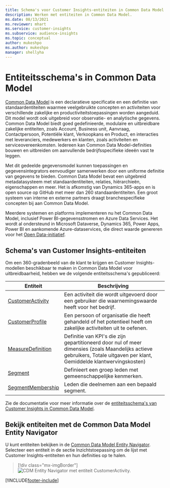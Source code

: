 ```yaml
---
title: Schema's voor Customer Insights-entiteiten in Common Data Model
description: Werken met entiteiten in Common Data Model.
ms.date: 08/13/2021
ms.reviewer: mhart
ms.service: customer-insights
ms.subservice: audience-insights
ms.topic: conceptual
author: mukeshpo
ms.author: mukeshpo
manager: shellyha
---
```


# <a name="entity-schemas-in-common-data-model"></a>Entiteitsschema's in Common Data Model



[Common Data Model](/common-data-model/) is een declaratieve specificatie en een definitie van standaardentiteiten waarmee veelgebruikte concepten en activiteiten voor verschillende zakelijke en productiviteitstoepassingen worden aangeduid. Dit model wordt ook uitgebreid voor observatie- en analytische gegevens. Common Data Model biedt goed gedefinieerde, modulaire en uitbreidbare zakelijke entiteiten, zoals Account, Business unit, Aanvraag, Contactpersoon, Potentiële klant, Verkoopkans en Product, en interacties met leveranciers, medewerkers en klanten, zoals activiteiten en serviceovereenkomsten. Iedereen kan Common Data Model-definities bouwen en uitbreiden om aanvullende bedrijfsspecifieke ideeën vast te leggen.

Met dit gedeelde gegevensmodel kunnen toepassingen en gegevensintegrators eenvoudiger samenwerken door een uniforme definitie van gegevens te bieden. Common Data Model bevat een uitgebreid metadatasysteem met standaardentiteiten, relaties, hiërarchieën, eigenschappen en meer. Het is afkomstig van Dynamics 365-apps en is open source op GitHub met meer dan 260 standaardentiteiten. Een groot systeem van interne en externe partners draagt branchespecifieke concepten bij aan Common Data Model.

Meerdere systemen en platforms implementeren nu het Common Data Model, inclusief Power BI-gegevensstromen en Azure Data Services. Het wordt al ondersteund in Microsoft Dataverse, Dynamics 365, Power Apps, Power BI en aankomende Azure-dataservices, die direct waarde genereren voor het [Open Data-initiatief](https://www.microsoft.com/open-data-initiative).

## <a name="customer-insights-entity-schemas"></a>Schema's van Customer Insights-entiteiten

Om een 360-gradenbeeld van de klant te krijgen en Customer Insights-modellen beschikbaar te maken in Common Data Model voor uitbreidbaarheid, hebben we de volgende entiteitsschema's gepubliceerd:

| Entiteit | Beschrijving |
|---------|---------|
|[CustomerActivity](/common-data-model/schema/core/applicationcommon/foundationcommon/crmcommon/solutions/customerinsights/customeractivity) | Een activiteit die wordt uitgevoerd door een gebruiker die waarnemingswaarde heeft voor het bedrijf. |
|[CustomerProfile](/common-data-model/schema/core/applicationcommon/foundationcommon/crmcommon/solutions/customerinsights/customerprofile) | Een persoon of organisatie die heeft gehandeld of het potentieel heeft om zakelijke activiteiten uit te oefenen. |
|[MeasureDefinition](/common-data-model/schema/core/applicationcommon/foundationcommon/crmcommon/solutions/customerinsights/measuredefinition) | Definitie van KPI's die zijn gepartitioneerd door nul of meer dimensies (zoals Maandelijks actieve gebruikers, Totale uitgaven per klant, Gemiddelde klantwervingskosten) |
|[Segment](/common-data-model/schema/core/applicationcommon/foundationcommon/crmcommon/solutions/customerinsights/segment) | Definieert een groep leden met gemeenschappelijke kenmerken. |
|[SegmentMembership](/common-data-model/schema/core/applicationcommon/foundationcommon/crmcommon/solutions/customerinsights/segmentmembership) | Leden die deelnemen aan een bepaald segment. |

Zie de documentatie voor meer informatie over de [entiteitsschema's van Customer Insights in Common Data Model](/common-data-model/schema/core/applicationcommon/foundationcommon/crmcommon/solutions/customerinsights/overview).

## <a name="view-entities-using-the-common-data-model-entity-navigator"></a>Bekijk entiteiten met de Common Data Model Entity Navigator

U kunt entiteiten bekijken in de [Common Data Model Entity Navigator](https://microsoft.github.io/CDM/). Selecteer een entiteit in de sectie Inzichtstoepassing om de lijst met Customer Insights-entiteiten en hun definities op te halen.
> [!div class="mx-imgBorder"]
> ![CDM Entity Navigator met entiteit CustomerActivity.](media/CDM-entity-navigator.png "CDM Entity Navigator met entiteit CustomerActivity")


[!INCLUDE[footer-include](../includes/footer-banner.md)]
